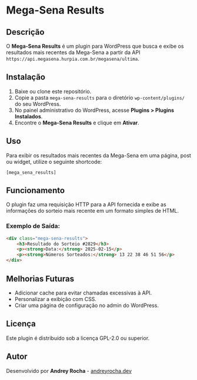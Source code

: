 # Mega-Sena Results

## Descrição
O **Mega-Sena Results** é um plugin para WordPress que busca e exibe os resultados mais recentes da Mega-Sena a partir da API `https://api.megasena.hurpia.com.br/megasena/ultima`.

## Instalação

1. Baixe ou clone este repositório.
2. Copie a pasta `mega-sena-results` para o diretório `wp-content/plugins/` do seu WordPress.
3. No painel administrativo do WordPress, acesse **Plugins > Plugins Instalados**.
4. Encontre o **Mega-Sena Results** e clique em **Ativar**.

## Uso

Para exibir os resultados mais recentes da Mega-Sena em uma página, post ou widget, utilize o seguinte shortcode:

```
[mega_sena_results]
```

## Funcionamento

O plugin faz uma requisição HTTP para a API fornecida e exibe as informações do sorteio mais recente em um formato simples de HTML.

### Exemplo de Saída:
```html
<div class="mega-sena-results">
    <h3>Resultado do Sorteio #2829</h3>
    <p><strong>Data:</strong> 2025-02-15</p>
    <p><strong>Números Sorteados:</strong> 13 22 38 46 51 56</p>
</div>
```

## Melhorias Futuras
- Adicionar cache para evitar chamadas excessivas à API.
- Personalizar a exibição com CSS.
- Criar uma página de configuração no admin do WordPress.

## Licença
Este plugin é distribuído sob a licença GPL-2.0 ou superior.

## Autor
Desenvolvido por **Andrey Rocha** - [andreyrocha.dev](https://andreyrocha.dev)
